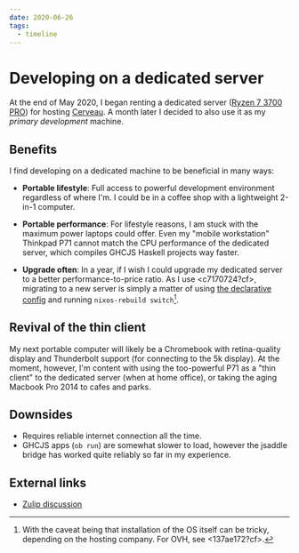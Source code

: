 ```yaml
---
date: 2020-06-26
tags:
  - timeline
---
```


# Developing on a dedicated server


At the end of May 2020, I began renting a dedicated server ([Ryzen 7 3700 PRO](https://www.ovh.com/ca/en/dedicated-servers/infra/infra-limited-edition-2/)) for hosting [Cerveau](https://neuron.zettel.page/041726b3.html). A month later I decided to also use it as my *primary development* machine.

## Benefits

I find developing on a dedicated machine to be beneficial in many ways:

* **Portable lifestyle**: Full access to powerful development environment regardless of where I'm. I could be in a coffee shop with a lightweight 2-in-1 computer.

* **Portable performance**: For lifestyle reasons, I am stuck with the maximum power laptops could offer. Even my "mobile workstation" Thinkpad P71 cannot match the CPU performance of the dedicated server, which compiles GHCJS Haskell projects way faster.

* **Upgrade often**: In a year, if I wish I could upgrade my dedicated server to a better performance-to-price ratio. As I use <c7170724?cf>, migrating to a new server is simply a matter of using [the declarative config](https://github.com/srid/nix-config) and running `nixos-rebuild switch`[^install].

## Revival of the thin client

My next portable computer will likely be a Chromebook with retina-quality display and Thunderbolt support (for connecting to the 5k display). At the moment, however, I'm content with using the too-powerful P71 as a "thin client" to the dedicated server (when at home office), or taking the aging Macbook Pro 2014 to cafes and parks.

## Downsides

- Requires reliable internet connection all the time.
- GHCJS apps (`ob run`) are somewhat slower to load, however the jsaddle bridge has worked quite reliably so far in my experience.

## External links

* [Zulip discussion](https://funprog.srid.ca/haskell/developing-on-dedicated-server.html)

[^install]: With the caveat being that installation of the OS itself can be tricky, depending on the hosting company. For OVH, see <137ae172?cf>.